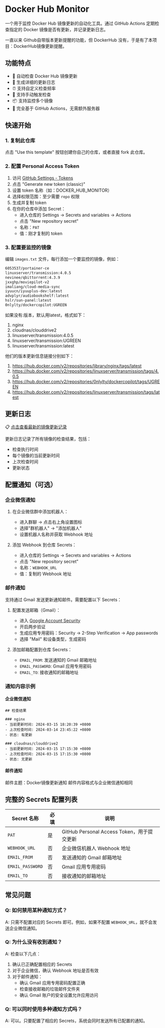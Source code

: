 # Docker Hub Monitor

一个用于监控 Docker Hub 镜像更新的自动化工具。通过 GitHub Actions 定期检查指定的 Docker 镜像是否有更新，并记录更新日志。

一直以来 Github自带版本更新提醒的功能，但 DockerHub 没有，于是有了本项目：DockerHub镜像更新提醒。

## 功能特点

- 🔄 自动检查 Docker Hub 镜像更新
- 📝 生成详细的更新日志
- ⏰ 支持自定义检查频率
- 🔌 支持手动触发检查
- 📦 支持监控多个镜像
- 🚀 完全基于 GitHub Actions，无需额外服务器

## 快速开始

### 1. 复制此仓库

点击 "Use this template" 按钮创建你自己的仓库，或者直接 fork 此仓库。

### 2. 配置 Personal Access Token

1. 访问 [GitHub Settings - Tokens](https://github.com/settings/tokens)
2. 点击 "Generate new token (classic)"
3. 设置 token 名称（如：DOCKER_HUB_MONITOR）
4. 选择权限范围：至少需要 `repo` 权限
5. 生成并复制 token
6. 在你的仓库中添加 Secret：
   - 进入仓库的 Settings -> Secrets and variables -> Actions
   - 点击 "New repository secret"
   - 名称：`PAT`
   - 值：刚才复制的 token

### 3. 配置要监控的镜像

编辑 `images.txt` 文件，每行添加一个要监控的镜像，例如：

```txt
6053537/portainer-ce
linuxserver/transmission:4.0.5
nevinee/qbittorrent:4.3.9
jxxghp/moviepilot-v2
imaliang/cloud-media-sync
iyuucn/iyuuplus-dev:latest
advplyr/audiobookshelf:latest
hslr/sun-panel:latest
0nlylty/dockercopilot:UGREEN

```

如果没有:版本，默认用latest，格式如下：

1. nginx
2. cloudnas/clouddrive2
3. linuxserver/transmission:4.0.5
4. linuxserver/transmission:UGREEN
5. linuxserver/transmission:latest

他们的版本更新信息链接分别如下：

1. https://hub.docker.com/v2/repositories/library/nginx/tags/latest
2. https://hub.docker.com/v2/repositories/linuxserver/transmission/tags/4.0.5
3. https://hub.docker.com/v2/repositories/0nlylty/dockercopilot/tags/UGREEN
4. https://hub.docker.com/v2/repositories/linuxserver/transmission/tags/latest

## 更新日志

📋 [点击查看最新的镜像更新记录](logs/changelog.md)

更新日志记录了所有镜像的检查结果，包括：
- 检查执行时间
- 每个镜像的当前更新时间
- 上次检查时间
- 更新状态

## 配置通知（可选）

### 企业微信通知

1. 在企业微信群中添加机器人：
   - 进入群聊 -> 点击右上角设置图标
   - 选择"群机器人" -> "添加机器人"
   - 设置机器人名称并获取 Webhook 地址

2. 添加 Webhook 到仓库 Secrets：
   - 进入仓库的 Settings -> Secrets and variables -> Actions
   - 点击 "New repository secret"
   - 名称：`WEBHOOK_URL`
   - 值：复制的 Webhook 地址

### 邮件通知

支持通过 Gmail 发送更新通知邮件。需要配置以下 Secrets：

1. 配置发送邮箱（Gmail）：
   - 进入 [Google Account Security](https://myaccount.google.com/security)
   - 开启两步验证
   - 生成应用专用密码：Security -> 2-Step Verification -> App passwords
   - 选择 "Mail" 和设备类型，生成密码

2. 添加邮箱配置到仓库 Secrets：
   - `EMAIL_FROM`: 发送通知的 Gmail 邮箱地址
   - `EMAIL_PASSWORD`: Gmail 应用专用密码
   - `EMAIL_TO`: 接收通知的邮箱地址

### 通知内容示例

#### 企业微信通知

```text
## 检查结果

### nginx
- 当前更新时间: 2024-03-15 18:20:39 +0800
- 上次检查时间: 2024-03-14 23:45:22 +0800
- 状态: 有更新

### cloudnas/clouddrive2
- 当前更新时间: 2024-03-15 17:15:30 +0800
- 上次检查时间: 2024-03-15 17:15:30 +0800
- 状态: 无更新
```

#### 邮件通知
邮件主题：Docker镜像更新通知
邮件内容格式与企业微信通知相同

## 完整的 Secrets 配置列表

| Secret 名称      | 必填 | 说明                                       |
| ---------------- | ---- | ------------------------------------------ |
| `PAT`            | 是   | GitHub Personal Access Token，用于提交更新 |
| `WEBHOOK_URL`    | 否   | 企业微信机器人 Webhook 地址                |
| `EMAIL_FROM`     | 否   | 发送通知的 Gmail 邮箱地址                  |
| `EMAIL_PASSWORD` | 否   | Gmail 应用专用密码                         |
| `EMAIL_TO`       | 否   | 接收通知的邮箱地址                         |

## 常见问题

### Q: 如何禁用某种通知方式？
A: 只需不配置对应的 Secrets 即可。例如，如果不配置 `WEBHOOK_URL`，就不会发送企业微信通知。

### Q: 为什么没有收到通知？

A: 检查以下几点：
1. 确认已正确配置相应的 Secrets
2. 对于企业微信，确认 Webhook 地址是否有效
3. 对于邮件通知：
   - 确认 Gmail 应用专用密码配置正确
   - 检查接收邮箱的垃圾邮件文件夹
   - 确认 Gmail 账户的安全设置允许应用访问

### Q: 可以同时使用多种通知方式吗？

A: 可以。只要配置了相应的 Secrets，系统会同时发送所有已配置的通知。
